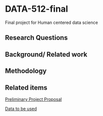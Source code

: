 # DATA-512-final
Final project for Human centered data science

## Research Questions

## Background/ Related work

## Methodology

## Related items
[Preliminary Project Proposal](https://github.com/Sreejavm/DATA-512-final/blob/main/data-512-final/Final%20Project%20Preliminary%20Proposal.pdf)

[Data to be used](https://ourworldindata.org/coronavirus-source-data)
